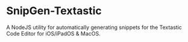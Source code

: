 # SnipGen-Textastic

A NodeJS utility for automatically generating snippets for the Textastic Code Editor for iOS/iPadOS &amp; MacOS.
